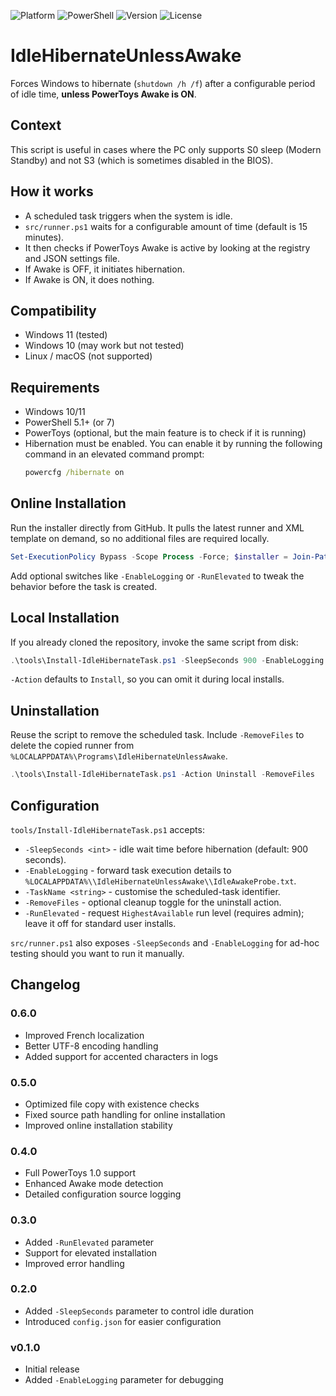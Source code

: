 ![Platform](https://img.shields.io/badge/platform-Windows%2011-blue?logo=windows)
![PowerShell](https://img.shields.io/badge/PowerShell-5.1+-blue?logo=powershell)
![Version](https://img.shields.io/badge/version-0.6.0-green)
![License](https://img.shields.io/badge/license-MIT-green)

# IdleHibernateUnlessAwake

Forces Windows to hibernate (`shutdown /h /f`) after a configurable period of idle time, **unless PowerToys Awake is ON**.

## Context

This script is useful in cases where the PC only supports S0 sleep (Modern Standby) and not S3 (which is sometimes disabled in the BIOS).

## How it works

- A scheduled task triggers when the system is idle.
- `src/runner.ps1` waits for a configurable amount of time (default is 15 minutes).
- It then checks if PowerToys Awake is active by looking at the registry and JSON settings file.
- If Awake is OFF, it initiates hibernation.
- If Awake is ON, it does nothing.

## Compatibility

- Windows 11 (tested)
- Windows 10 (may work but not tested)
- Linux / macOS (not supported)

## Requirements

- Windows 10/11
- PowerShell 5.1+ (or 7)
- PowerToys (optional, but the main feature is to check if it is running)
- Hibernation must be enabled. You can enable it by running the following command in an elevated command prompt:
  ```cmd
  powercfg /hibernate on
  ```

## Online Installation

Run the installer directly from GitHub. It pulls the latest runner and XML template on demand, so no additional files are required locally.

```powershell
Set-ExecutionPolicy Bypass -Scope Process -Force; $installer = Join-Path $env:TEMP ("IdleHibernateInstaller_{0}.ps1" -f [guid]::NewGuid()); Invoke-WebRequest 'https://raw.githubusercontent.com/cneuen/IdleHibernateUnlessAwake/main/tools/Install-IdleHibernateTask.ps1' -OutFile $installer; & $installer -Action Install -SleepSeconds 900; Remove-Item $installer
```

Add optional switches like `-EnableLogging` or `-RunElevated` to tweak the behavior before the task is created.

## Local Installation

If you already cloned the repository, invoke the same script from disk:

```powershell
.\tools\Install-IdleHibernateTask.ps1 -SleepSeconds 900 -EnableLogging
```

`-Action` defaults to `Install`, so you can omit it during local installs.

## Uninstallation

Reuse the script to remove the scheduled task. Include `-RemoveFiles` to delete the copied runner from `%LOCALAPPDATA%\Programs\IdleHibernateUnlessAwake`.

```powershell
.\tools\Install-IdleHibernateTask.ps1 -Action Uninstall -RemoveFiles
```

## Configuration

`tools/Install-IdleHibernateTask.ps1` accepts:

- `-SleepSeconds <int>` - idle wait time before hibernation (default: 900 seconds).
- `-EnableLogging` - forward task execution details to `%LOCALAPPDATA%\\IdleHibernateUnlessAwake\\IdleAwakeProbe.txt`.
- `-TaskName <string>` - customise the scheduled-task identifier.
- `-RemoveFiles` - optional cleanup toggle for the uninstall action.
- `-RunElevated` - request `HighestAvailable` run level (requires admin); leave it off for standard user installs.

`src/runner.ps1` also exposes `-SleepSeconds` and `-EnableLogging` for ad-hoc testing should you want to run it manually.

## Changelog

### 0.6.0
- Improved French localization
- Better UTF-8 encoding handling
- Added support for accented characters in logs

### 0.5.0
- Optimized file copy with existence checks
- Fixed source path handling for online installation
- Improved online installation stability

### 0.4.0
- Full PowerToys 1.0 support
- Enhanced Awake mode detection
- Detailed configuration source logging

### 0.3.0
- Added `-RunElevated` parameter
- Support for elevated installation
- Improved error handling

### 0.2.0
- Added `-SleepSeconds` parameter to control idle duration
- Introduced `config.json` for easier configuration

### v0.1.0
- Initial release
- Added `-EnableLogging` parameter for debugging




